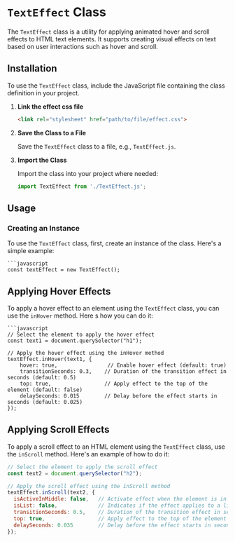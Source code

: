# `TextEffect` Class

The `TextEffect` class is a utility for applying animated hover and scroll effects to HTML text elements. It supports creating visual effects on text based on user interactions such as hover and scroll.

## Installation

To use the `TextEffect` class, include the JavaScript file containing the class definition in your project.

1. **Link the effect css file**
    ```html
    <link rel="stylesheet" href="path/to/file/effect.css">
2. **Save the Class to a File**

   Save the `TextEffect` class to a file, e.g., `TextEffect.js`.

2. **Import the Class**

   Import the class into your project where needed:

   ```javascript
   import TextEffect from './TextEffect.js';
## Usage

### Creating an Instance

To use the `TextEffect` class, first, create an instance of the class. Here's a simple example:

    ```javascript
    const textEffect = new TextEffect();


## Applying Hover Effects

To apply a hover effect to an element using the `TextEffect` class, you can use the `inHover` method. 
Here s how you can do it:

    ```javascript
    // Select the element to apply the hover effect
    const text1 = document.querySelector("h1");

    // Apply the hover effect using the inHover method
    textEffect.inHover(text1, {
        hover: true,                // Enable hover effect (default: true)
        transitionSeconds: 0.3,    // Duration of the transition effect in seconds (default: 0.5)
        top: true,                 // Apply effect to the top of the element (default: false)
        delaySeconds: 0.015        // Delay before the effect starts in seconds (default: 0.025)
    });


## Applying Scroll Effects

To apply a scroll effect to an HTML element using the `TextEffect` class, use the `inScroll` method. Here's an example of how to do it:

```javascript
// Select the element to apply the scroll effect
const text2 = document.querySelector("h2");

// Apply the scroll effect using the inScroll method
textEffect.inScroll(text2, {
  isActiveInMiddle: false,   // Activate effect when the element is in the middle of the viewport (default: false)
  isList: false,             // Indicates if the effect applies to a list of elements (default: false)
  transitionSeconds: 0.5,    // Duration of the transition effect in seconds (default: 0.5)
  top: true,                 // Apply effect to the top of the element (default: false)
  delaySeconds: 0.035        // Delay before the effect starts in seconds (default: 0.025)
});
